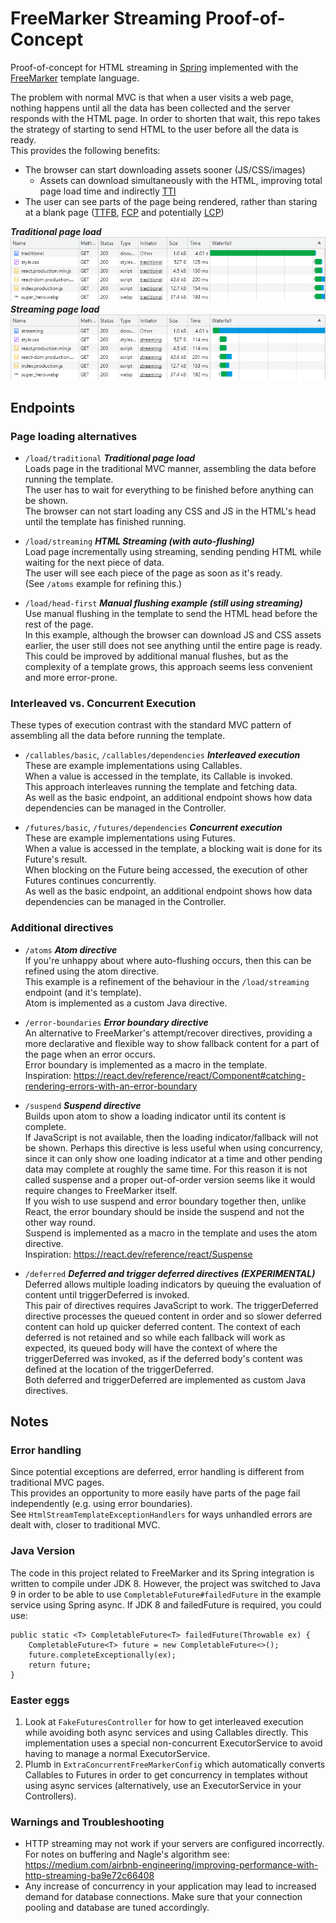 # FreeMarker Streaming Proof-of-Concept

Proof-of-concept for HTML streaming in [Spring](https://spring.io/projects/spring-boot) implemented with the
[FreeMarker](https://freemarker.apache.org/) template language.  

The problem with normal MVC is that when a user visits a web page,
nothing happens until all the data has been collected and the server responds with the HTML page. 
In order to shorten that wait, this repo takes the strategy of starting to send HTML to the user before all the data is ready.  
This provides the following benefits: 
- The browser can start downloading assets sooner (JS/CSS/images) 
  - Assets can download simultaneously with the HTML, improving total page load time and indirectly [TTI](https://web.dev/tti/)
- The user can see parts of the page being rendered, rather than staring at a blank page 
([TTFB](https://web.dev/ttfb/), [FCP](https://web.dev/fcp/) and potentially [LCP](https://web.dev/lcp/))

***Traditional page load***  
![Traditional page network requests](/markdown_assets/load_traditional.png)  
***Streaming page load***  
![Streaming page network requests](/markdown_assets/load_streaming.png)  


## Endpoints


### Page loading alternatives
- `/load/traditional` ***Traditional page load***  
Loads page in the traditional MVC manner, assembling the data before running the template.  
The user has to wait for everything to be finished before anything can be shown.  
The browser can not start loading any CSS and JS in the HTML's head until the template has finished running.  


- `/load/streaming` ***HTML Streaming (with auto-flushing)***  
Load page incrementally using streaming, sending pending HTML while waiting for the next piece of data.  
The user will see each piece of the page as soon as it's ready.  
(See `/atoms` example for refining this.)


- `/load/head-first` ***Manual flushing example (still using streaming)***  
Use manual flushing in the template to send the HTML head before the rest of the page.  
In this example, although the browser can download JS and CSS assets earlier, 
the user still does not see anything until the entire page is ready. This could be improved by additional manual flushes, 
but as the complexity of a template grows, this approach seems less convenient and more error-prone.


### Interleaved vs. Concurrent Execution

These types of execution contrast with the standard MVC pattern of assembling all the data before running the template.

- `/callables/basic`,  `/callables/dependencies` ***Interleaved execution***  
These are example implementations using Callables.  
When a value is accessed in the template, its Callable is invoked.  
This approach interleaves running the template and fetching data.  
As well as the basic endpoint, an additional endpoint shows how data dependencies can be managed in the Controller.


- `/futures/basic`, `/futures/dependencies` ***Concurrent execution***  
These are example implementations using Futures.  
When a value is accessed in the template, a blocking wait is done for its Future's result.  
When blocking on the Future being accessed, the execution of other Futures continues concurrently.  
As well as the basic endpoint, an additional endpoint shows how data dependencies can be managed in the Controller.


### Additional directives

- `/atoms` ***Atom directive***  
If you're unhappy about where auto-flushing occurs, then this can be refined using the atom directive.  
This example is a refinement of the behaviour in the `/load/streaming` endpoint (and it's template).  
Atom is implemented as a custom Java directive.  


- `/error-boundaries` ***Error boundary directive***  
An alternative to FreeMarker's attempt/recover directives, providing a more declarative and flexible way
to show fallback content for a part of the page when an error occurs.  
Error boundary is implemented as a macro in the template.  
Inspiration: https://react.dev/reference/react/Component#catching-rendering-errors-with-an-error-boundary


- `/suspend` ***Suspend directive***  
Builds upon atom to show a loading indicator until its content is complete.  
If JavaScript is not available, then the loading indicator/fallback will not be shown. 
Perhaps this directive is less useful when using concurrency, since it can only show one
loading indicator at a time and other pending data may complete at roughly the same time.
For this reason it is not called suspense and a proper out-of-order version
seems like it would require changes to FreeMarker itself.  
If you wish to use suspend and error boundary together then, unlike React,
the error boundary should be inside the suspend and not the other way round.  
Suspend is implemented as a macro in the template and uses the atom directive.  
Inspiration: https://react.dev/reference/react/Suspense


- `/deferred` ***Deferred and trigger deferred directives (EXPERIMENTAL)***  
Deferred allows multiple loading indicators by queuing the evaluation of content until triggerDeferred is invoked.  
This pair of directives requires JavaScript to work. The triggerDeferred directive processes
the queued content in order and so slower deferred content can hold up quicker deferred content.
The context of each deferred is not retained and so while each fallback will work as expected,
its queued body will have the context of where the triggerDeferred was invoked,
as if the deferred body's content was defined at the location of the triggerDeferred.  
Both deferred and triggerDeferred are implemented as custom Java directives.


## Notes

### Error handling

Since potential exceptions are deferred, error handling is different from traditional MVC pages.  
This provides an opportunity to more easily have parts of the page fail independently (e.g. using error boundaries).  
See `HtmlStreamTemplateExceptionHandlers` for ways unhandled errors are dealt with, closer to traditional MVC. 

### Java Version

The code in this project related to FreeMarker and its Spring integration is written to compile under JDK 8. 
However, the project was switched to Java 9 in order to be able to use `CompletableFuture#failedFuture` 
in the example service using Spring async. If JDK 8 and failedFuture is required, you could use:
```
public static <T> CompletableFuture<T> failedFuture(Throwable ex) {
    CompletableFuture<T> future = new CompletableFuture<>();
    future.completeExceptionally(ex);
    return future;
}
```

### Easter eggs

1. Look at `FakeFuturesController` for how to get interleaved execution while avoiding both async services and
using Callables directly. This implementation uses a special non-concurrent ExecutorService to avoid having to
manage a normal ExecutorService.  
2. Plumb in `ExtraConcurrentFreeMarkerConfig` which automatically converts Callables to Futures in order to get
concurrency in templates without using async services (alternatively, use an ExecutorService in your Controllers).  

### Warnings and Troubleshooting

- HTTP streaming may not work if your servers are configured incorrectly. For notes on buffering and Nagle's algorithm see:
  https://medium.com/airbnb-engineering/improving-performance-with-http-streaming-ba9e72c66408
- Any increase of concurrency in your application may lead to increased demand for database connections.
  Make sure that your connection pooling and database are tuned accordingly.
